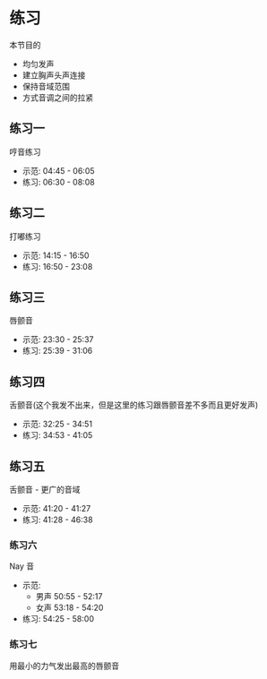 # 练习

本节目的

- 均匀发声
- 建立胸声头声连接
- 保持音域范围
- 方式音调之间的拉紧

## 练习一

哼音练习

- 示范: 04:45 - 06:05
- 练习: 06:30 - 08:08

## 练习二

打嘟练习

- 示范: 14:15 - 16:50
- 练习: 16:50 - 23:08

## 练习三

唇颤音

- 示范: 23:30 - 25:37
- 练习: 25:39 - 31:06

## 练习四

舌颤音(这个我发不出来，但是这里的练习跟唇颤音差不多而且更好发声)

- 示范: 32:25 - 34:51
- 练习: 34:53 - 41:05

## 练习五

舌颤音 - 更广的音域

- 示范: 41:20 - 41:27
- 练习: 41:28 - 46:38

### 练习六

Nay 音

- 示范:
  - 男声 50:55 - 52:17
  - 女声 53:18 - 54:20
- 练习: 54:25 - 58:00

### 练习七

用最小的力气发出最高的唇颤音
